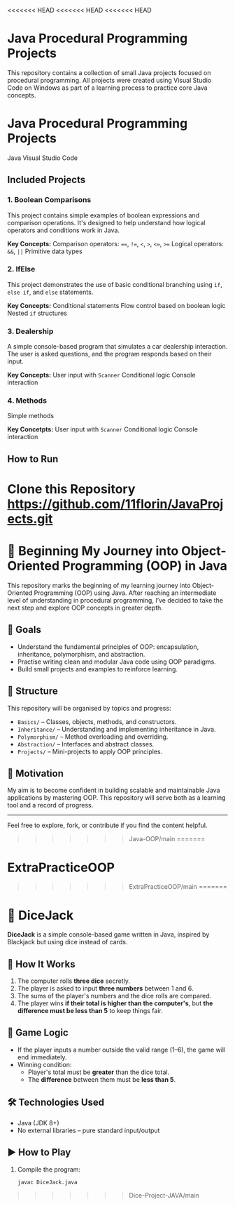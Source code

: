 <<<<<<< HEAD
<<<<<<< HEAD
<<<<<<< HEAD
# Java Procedural Programming Projects

This repository contains a collection of small Java projects focused on procedural programming. All projects were created using Visual Studio Code on Windows as part of a learning process to practice core Java concepts.

# Java Procedural Programming Projects
Java 
Visual Studio Code

##  Included Projects

### 1. Boolean Comparisons
This project contains simple examples of boolean expressions and comparison operations. It's designed to help understand how logical operators and conditions work in Java.

**Key Concepts:**
Comparison operators: `==`, `!=`, `<`, `>`, `<=`, `>=`
Logical operators: `&&`, `||`
Primitive data types

### 2. IfElse
This project demonstrates the use of basic conditional branching using `if`, `else if`, and `else` statements.

**Key Concepts:**
Conditional statements
Flow control based on boolean logic
Nested `if` structures

### 3. Dealership
A simple console-based program that simulates a car dealership interaction. The user is asked questions, and the program responds based on their input.

**Key Concepts:**
User input with `Scanner`
Conditional logic
Console interaction

### 4. Methods
Simple methods 

**Key Concetpts:**
User input with `Scanner`
Conditional logic
Console interaction

##  How to Run
**Clone this Repository**
https://github.com/11florin/JavaProjects.git
=======
# 📘 Beginning My Journey into Object-Oriented Programming (OOP) in Java

This repository marks the beginning of my learning journey into Object-Oriented Programming (OOP) using Java. After reaching an intermediate level of understanding in procedural programming, I’ve decided to take the next step and explore OOP concepts in greater depth.

## 🎯 Goals

- Understand the fundamental principles of OOP: encapsulation, inheritance, polymorphism, and abstraction.
- Practise writing clean and modular Java code using OOP paradigms.
- Build small projects and examples to reinforce learning.

## 📂 Structure

This repository will be organised by topics and progress:
- `Basics/` – Classes, objects, methods, and constructors.
- `Inheritance/` – Understanding and implementing inheritance in Java.
- `Polymorphism/` – Method overloading and overriding.
- `Abstraction/` – Interfaces and abstract classes.
- `Projects/` – Mini-projects to apply OOP principles.

## 🚀 Motivation

My aim is to become confident in building scalable and maintainable Java applications by mastering OOP. This repository will serve both as a learning tool and a record of progress.

---

Feel free to explore, fork, or contribute if you find the content helpful.
>>>>>>> Java-OOP/main
=======
# ExtraPracticeOOP
>>>>>>> ExtraPracticeOOP/main
=======
# 🎲 DiceJack

**DiceJack** is a simple console-based game written in Java, inspired by Blackjack but using dice instead of cards.

## 📜 How It Works

1. The computer rolls **three dice** secretly.
2. The player is asked to input **three numbers** between 1 and 6.
3. The sums of the player's numbers and the dice rolls are compared.
4. The player wins **if their total is higher than the computer's**, but **the difference must be less than 5** to keep things fair.

## 🧠 Game Logic

- If the player inputs a number outside the valid range (1–6), the game will end immediately.
- Winning condition:
  - Player's total must be **greater** than the dice total.
  - The **difference** between them must be **less than 5**.

## 🛠 Technologies Used

- Java (JDK 8+)
- No external libraries – pure standard input/output

## ▶️ How to Play

1. Compile the program:

   ```bash
   javac DiceJack.java
>>>>>>> Dice-Project-JAVA/main
